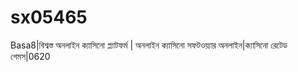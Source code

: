 # sx05465
Basa8|বিশ্বস্ত অনলাইন ক্যাসিনো প্ল্যাটফর্ম | অনলাইন ক্যাসিনো সফটওয়্যার অনলাইন|ক্যাসিনো রেটেড গেমস|0620
